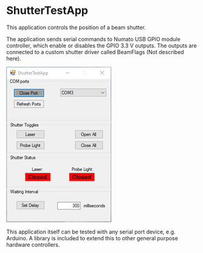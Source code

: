 # ShutterTestApp
This application controls the position of a beam shutter.

The application sends serial commands to Numato USB GPIO module controller, which enable or disables the GPIO 3.3 V outputs. The outputs are connected to a custom shutter driver called BeamFlags (Not described here).

![App Image](https://github.com/ilopezpe/ShutterTestApp/blob/master/ShutterTestApp.png)

This application itself can be tested with any serial port device, e.g. Arduino. A library is included to extend this to other general purpose hardware controllers.


